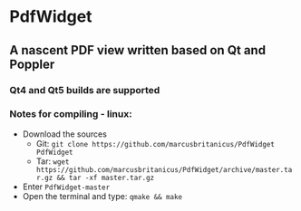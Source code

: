 # PdfWidget
## A nascent PDF view written based on Qt and Poppler

### Qt4 and Qt5 builds are supported

### Notes for compiling - linux:

* Download the sources
   - Git: `git clone https://github.com/marcusbritanicus/PdfWidget PdfWidget`
   - Tar: `wget https://github.com/marcusbritanicus/PdfWidget/archive/master.tar.gz && tar -xf master.tar.gz`
* Enter `PdfWidget-master`
* Open the terminal and type: `qmake && make`
